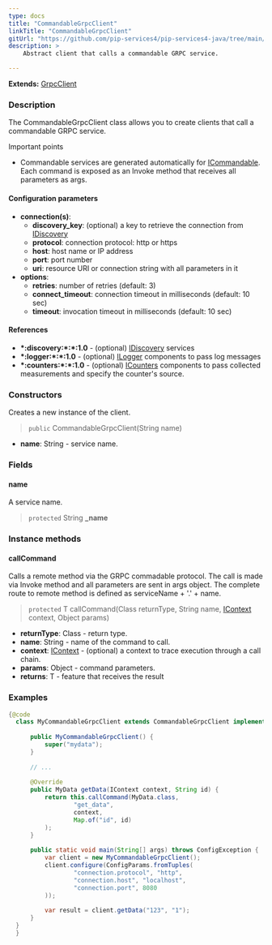 ```yaml
---
type: docs
title: "CommandableGrpcClient"
linkTitle: "CommandableGrpcClient"
gitUrl: "https://github.com/pip-services4/pip-services4-java/tree/main/pip-services4-grpc-java"
description: > 
    Abstract client that calls a commandable GRPC service.

---
```


**Extends:** [GrpcClient](../grpc_client)

### Description

The CommandableGrpcClient class allows you to create clients that call a commandable GRPC service.

Important points

- Commandable services are generated automatically for [ICommandable](../../../rpc/commands/icommandable). Each command is exposed as an Invoke method that receives all parameters as args.

#### Configuration parameters

- **connection(s)**:   
    - **discovery_key**: (optional) a key to retrieve the connection from [IDiscovery](../../../config/connect/idiscovery)   
    - **protocol**: connection protocol: http or https   
    - **host**: host name or IP address   
    - **port**: port number   
    - **uri**: resource URI or connection string with all parameters in it   
- **options**:   
    - **retries**: number of retries (default: 3)   
    - **connect_timeout**: connection timeout in milliseconds (default: 10 sec)   
    - **timeout**: invocation timeout in milliseconds (default: 10 sec)   

#### References
- **\*:discovery:\*:\*:1.0** - (optional) [IDiscovery](../../../config/connect/idiscovery) services
- **\*:logger:\*:\*:1.0** - (optional) [ILogger](../../../observability/log/ilogger) components to pass log messages
- **\*:counters:\*:\*:1.0** - (optional) [ICounters](../../../observability/count/icounters) components to pass collected measurements and specify the counter's source.

### Constructors

Creates a new instance of the client.

> `public` CommandableGrpcClient(String name)

- **name**: String - service name.


### Fields

<span class="hide-title-link">

#### name
A service name.
> `protected` String **_name**

</span>


### Instance methods

#### callCommand
Calls a remote method via the GRPC commadable protocol.
The call is made via Invoke method and all parameters are sent in args object.
The complete route to remote method is defined as serviceName + '.' + name.

> `protected` <T> T callCommand(Class<T> returnType, String name, [IContext](../../../components/context/icontext) context, Object params)

- **returnType**: Class<T> - return type.
- **name**: String - name of the command to call.
- **context**: [IContext](../../../components/context/icontext) - (optional) a context to trace execution through a call chain.
- **params**: Object - command parameters.
- **returns**: <T> T - feature that receives the result



### Examples

```java
{@code
  class MyCommandableGrpcClient extends CommandableGrpcClient implements IMyClient {
 
      public MyCommandableGrpcClient() {
          super("mydata");
      }
 
      // ...
 
      @Override
      public MyData getData(IContext context, String id) {
          return this.callCommand(MyData.class,
                  "get_data",
                  context,
                  Map.of("id", id)
          );
      }
 
      public static void main(String[] args) throws ConfigException {
          var client = new MyCommandableGrpcClient();
          client.configure(ConfigParams.fromTuples(
                  "connection.protocol", "http",
                  "connection.host", "localhost",
                  "connection.port", 8080
          ));
 
          var result = client.getData("123", "1");
      }
  }
  }
```
